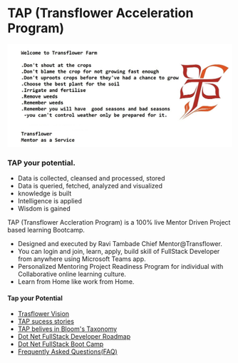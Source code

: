 # TAP (Transflower Acceleration Program)
<img src="https://github.com/RaviTambade/tap/blob/main/images/TransflowerFarm.jpg"/>

### TAP your potential.
- Data is collected, cleansed and processed, stored
- Data is queried, fetched, analyzed and visualized
- knowledge is built
- Intelligence is applied
- Wisdom is gained

TAP (Transflower Accleration Program) is a  100% live Mentor Driven Project based learning Bootcamp.

- Designed and executed by Ravi Tambade Chief Mentor@Transflower. 
- You can login and join, learn, apply, build skill of FullStack Developer from anywhere using Microsoft Teams app.
- Personalized Mentoring Project Readiness Program for individual with Collaborative online learning culture.
- Learn from Home like work from Home.

#### Tap your Potential

- [Trasflower Vision](https://github.com/RaviTambade/tap/blob/main/notes/vision.md)
- [TAP sucess stories](https://github.com/RaviTambade/tap/blob/main/notes/successstories.md)
- [TAP belives in Bloom's Taxonomy](https://github.com/RaviTambade/tap/blob/main/notes/bloomsTaxonomyTAP.md)
- [Dot Net FullStack Developer Roadmap](https://github.com/RaviTambade/tap/blob/main/notes/dotnetfullstack.md)
- [Dot Net FullStack Boot Camp](https://github.com/RaviTambade/tap/blob/main/notes/dotnet.md)
- [Frequently Asked Questions(FAQ)](https://github.com/RaviTambade/tap/blob/main/notes/FAQ.md)